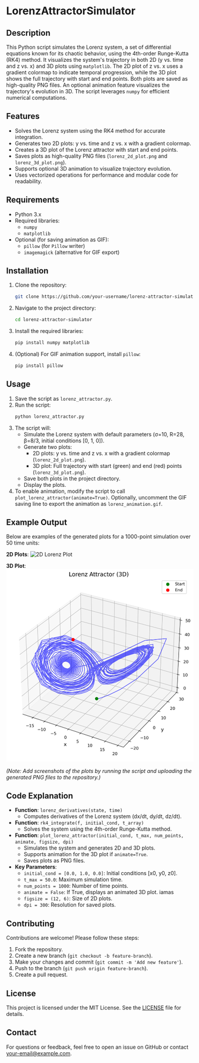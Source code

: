 # LorenzAttractorSimulator

## Description
This Python script simulates the Lorenz system, a set of differential equations known for its chaotic behavior, using the 4th-order Runge-Kutta (RK4) method. It visualizes the system's trajectory in both 2D (y vs. time and z vs. x) and 3D plots using `matplotlib`. The 2D plot of z vs. x uses a gradient colormap to indicate temporal progression, while the 3D plot shows the full trajectory with start and end points. Both plots are saved as high-quality PNG files. An optional animation feature visualizes the trajectory's evolution in 3D. The script leverages `numpy` for efficient numerical computations.

## Features
- Solves the Lorenz system using the RK4 method for accurate integration.
- Generates two 2D plots: y vs. time and z vs. x with a gradient colormap.
- Creates a 3D plot of the Lorenz attractor with start and end points.
- Saves plots as high-quality PNG files (`lorenz_2d_plot.png` and `lorenz_3d_plot.png`).
- Supports optional 3D animation to visualize trajectory evolution.
- Uses vectorized operations for performance and modular code for readability.

## Requirements
- Python 3.x
- Required libraries:
  - `numpy`
  - `matplotlib`
- Optional (for saving animation as GIF):
  - `pillow` (for `Pillow` writer)
  - `imagemagick` (alternative for GIF export)

## Installation
1. Clone the repository:
   ```bash
   git clone https://github.com/your-username/lorenz-attractor-simulator.git
   ```
2. Navigate to the project directory:
   ```bash
   cd lorenz-attractor-simulator
   ```
3. Install the required libraries:
   ```bash
   pip install numpy matplotlib
   ```
4. (Optional) For GIF animation support, install `pillow`:
   ```bash
   pip install pillow
   ```

## Usage
1. Save the script as `lorenz_attractor.py`.
2. Run the script:
   ```bash
   python lorenz_attractor.py
   ```
3. The script will:
   - Simulate the Lorenz system with default parameters (σ=10, R=28, β=8/3, initial conditions [0, 1, 0]).
   - Generate two plots:
     - 2D plots: y vs. time and z vs. x with a gradient colormap (`lorenz_2d_plot.png`).
     - 3D plot: Full trajectory with start (green) and end (red) points (`lorenz_3d_plot.png`).
   - Save both plots in the project directory.
   - Display the plots.
4. To enable animation, modify the script to call `plot_lorenz_attractor(animate=True)`. Optionally, uncomment the GIF saving line to export the animation as `lorenz_animation.gif`.

## Example Output
Below are examples of the generated plots for a 1000-point simulation over 50 time units:

**2D Plots**:
![2D Lorenz Plot](lorLsenz_2d_plot.png)

**3D Plot**:
![3D Lorenz Plot](lorenz_3d_plot.png)

*(Note: Add screenshots of the plots by running the script and uploading the generated PNG files to the repository.)*

## Code Explanation
- **Function**: `lorenz_derivatives(state, time)`
  - Computes derivatives of the Lorenz system (dx/dt, dy/dt, dz/dt).
- **Function**: `rk4_integrate(f, initial_cond, t_array)`
  - Solves the system using the 4th-order Runge-Kutta method.
- **Function**: `plot_lorenz_attractor(initial_cond, t_max, num_points, animate, figsize, dpi)`
  - Simulates the system and generates 2D and 3D plots.
  - Supports animation for the 3D plot if `animate=True`.
  - Saves plots as PNG files.
- **Key Parameters**:
  - `initial_cond = [0.0, 1.0, 0.0]`: Initial conditions [x0, y0, z0].
  - `t_max = 50.0`: Maximum simulation time.
  - `num_points = 1000`: Number of time points.
  - `animate = False`: If True, displays an animated 3D plot.
iamas
  - `figsize = (12, 6)`: Size of 2D plots.
  - `dpi = 300`: Resolution for saved plots.

## Contributing
Contributions are welcome! Please follow these steps:
1. Fork the repository.
2. Create a new branch (`git checkout -b feature-branch`).
3. Make your changes and commit (`git commit -m 'Add new feature'`).
4. Push to the branch (`git push origin feature-branch`).
5. Create a pull request.

## License
This project is licensed under the MIT License. See the [LICENSE](LICENSE) file for details.

## Contact
For questions or feedback, feel free to open an issue on GitHub or contact [your-email@example.com](mailto:your-email@example.com).